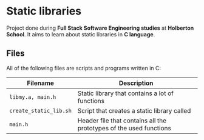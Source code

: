 # Static libraries

Project done during **Full Stack Software Engineering studies** at **Holberton School**. It aims to learn about static libraries in **C language**.

## Files

All of the following files are scripts and programs written in C:

| Filename               | Description                                                  |
| ---------------------- | ------------------------------------------------------------ |
| `libmy.a, main.h`       | Static library that contains a lot of functions              |
| `create_static_lib.sh` | Script that creates a static library called
| `main.h`          | Header file that contains all the prototypes of the used functions |